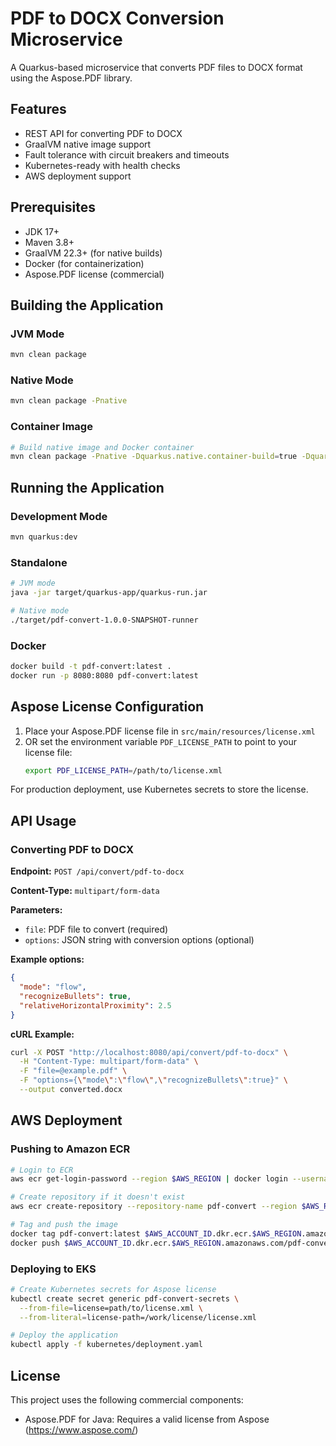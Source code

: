 # PDF to DOCX Conversion Microservice

A Quarkus-based microservice that converts PDF files to DOCX format using the Aspose.PDF library.

## Features

- REST API for converting PDF to DOCX
- GraalVM native image support
- Fault tolerance with circuit breakers and timeouts
- Kubernetes-ready with health checks
- AWS deployment support

## Prerequisites

- JDK 17+
- Maven 3.8+
- GraalVM 22.3+ (for native builds)
- Docker (for containerization)
- Aspose.PDF license (commercial)

## Building the Application

### JVM Mode

```bash
mvn clean package
```

### Native Mode

```bash
mvn clean package -Pnative
```

### Container Image

```bash
# Build native image and Docker container
mvn clean package -Pnative -Dquarkus.native.container-build=true -Dquarkus.container-image.build=true
```

## Running the Application

### Development Mode

```bash
mvn quarkus:dev
```

### Standalone

```bash
# JVM mode
java -jar target/quarkus-app/quarkus-run.jar

# Native mode
./target/pdf-convert-1.0.0-SNAPSHOT-runner
```

### Docker

```bash
docker build -t pdf-convert:latest .
docker run -p 8080:8080 pdf-convert:latest
```

## Aspose License Configuration

1. Place your Aspose.PDF license file in `src/main/resources/license.xml`
2. OR set the environment variable `PDF_LICENSE_PATH` to point to your license file:
   ```bash
   export PDF_LICENSE_PATH=/path/to/license.xml
   ```

For production deployment, use Kubernetes secrets to store the license.

## API Usage

### Converting PDF to DOCX

**Endpoint:** `POST /api/convert/pdf-to-docx`

**Content-Type:** `multipart/form-data`

**Parameters:**
- `file`: PDF file to convert (required)
- `options`: JSON string with conversion options (optional)

**Example options:**
```json
{
  "mode": "flow",
  "recognizeBullets": true,
  "relativeHorizontalProximity": 2.5
}
```

**cURL Example:**

```bash
curl -X POST "http://localhost:8080/api/convert/pdf-to-docx" \
  -H "Content-Type: multipart/form-data" \
  -F "file=@example.pdf" \
  -F "options={\"mode\":\"flow\",\"recognizeBullets\":true}" \
  --output converted.docx
```

## AWS Deployment

### Pushing to Amazon ECR

```bash
# Login to ECR
aws ecr get-login-password --region $AWS_REGION | docker login --username AWS --password-stdin $AWS_ACCOUNT_ID.dkr.ecr.$AWS_REGION.amazonaws.com

# Create repository if it doesn't exist
aws ecr create-repository --repository-name pdf-convert --region $AWS_REGION

# Tag and push the image
docker tag pdf-convert:latest $AWS_ACCOUNT_ID.dkr.ecr.$AWS_REGION.amazonaws.com/pdf-convert:latest
docker push $AWS_ACCOUNT_ID.dkr.ecr.$AWS_REGION.amazonaws.com/pdf-convert:latest
```

### Deploying to EKS

```bash
# Create Kubernetes secrets for Aspose license
kubectl create secret generic pdf-convert-secrets \
  --from-file=license=path/to/license.xml \
  --from-literal=license-path=/work/license/license.xml

# Deploy the application
kubectl apply -f kubernetes/deployment.yaml
```

## License

This project uses the following commercial components:
- Aspose.PDF for Java: Requires a valid license from Aspose (https://www.aspose.com/) 